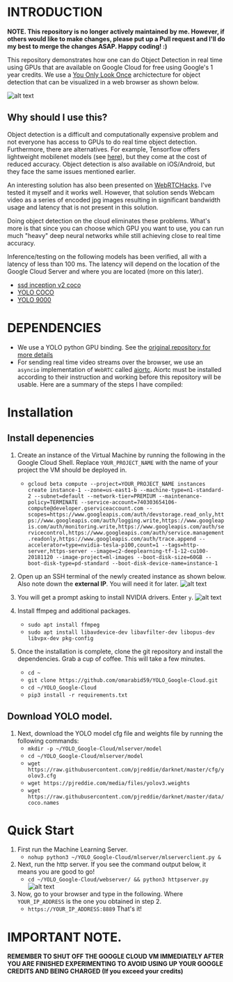 # INTRODUCTION

**NOTE. This repository is no longer actively maintained by me. However, if others would like to make changes, please put up a Pull request and I'll do my best to merge the changes ASAP. Happy coding! :)**

This repository demonstrates how one can do Object Detection in real time using GPUs that are available on Google Cloud for free using Google's 1 year credits. We use a [You Only Look Once](https://pjreddie.com/darknet/yolo/) archictecture for object detection that can be visualized in a web browser as shown below.

![alt text](https://github.com/omarabid59/cloud_ml_webrtc/blob/master/docs/demo.gif "Demo of Object Detection on the Cloud!")

## Why should I use this?
Object detection is a difficult and computationally expensive problem and not everyone has access to GPUs to do real time object detection. Furthermore, there are alternatives. For example, Tensorflow offers lightweight mobilenet models (see [here](https://github.com/tensorflow/models/blob/master/research/object_detection/g3doc/detection_model_zoo.md)), but they come at the cost of reduced accuracy. Object detection is also available on iOS/Android, but they face the same issues mentioned earlier.

An interesting solution has also been presented on [WebRTCHacks](https://webrtchacks.com/webrtc-cv-tensorflow/). I've tested it myself and it works well. However, that solution sends Webcam video as a series of encoded jpg images resulting in significant bandwidth usage and latency that is not present in this solution.

Doing object detection on the cloud eliminates these problems. What's more is that since you can choose which GPU you want to use, you can run much "heavy" deep neural networks while still achieving close to real time accuracy.

Inference/testing on the following models has been verified, all with a latency of less than 100 ms. The latency will depend on the location of the Google Cloud Server and where you are located (more on this later).
- [ssd inception v2 coco](http://download.tensorflow.org/models/object_detection/ssd_inception_v2_coco_2018_01_28.tar.gz)
- [YOLO COCO](https://pjreddie.com/darknet/yolo/)
- [YOLO 9000](https://pjreddie.com/darknet/yolo/)

# DEPENDENCIES
- We use a YOLO python GPU binding. See the [original repository for more details](https://github.com/madhawav/YOLO3-4-Py)
- For sending real time video streams over the browser, we use an ``asyncio`` implementation of ``WebRTC`` called [aiortc](https://github.com/jlaine/aiortc). Aiortc must be installed according to their instruction and working before this repository will be usable. Here are a summary of the steps I have compiled:



# Installation
## Install depenencies
1. Create an instance of the Virtual Machine by running the following in the Google Cloud Shell. Replace ``YOUR_PROJECT_NAME`` with the name of your project the VM should be deployed in.  
	- ``gcloud beta compute --project=YOUR_PROJECT_NAME instances create instance-1 --zone=us-east1-b --machine-type=n1-standard-2 --subnet=default --network-tier=PREMIUM --maintenance-policy=TERMINATE --service-account=740303654106-compute@developer.gserviceaccount.com --scopes=https://www.googleapis.com/auth/devstorage.read_only,https://www.googleapis.com/auth/logging.write,https://www.googleapis.com/auth/monitoring.write,https://www.googleapis.com/auth/servicecontrol,https://www.googleapis.com/auth/service.management.readonly,https://www.googleapis.com/auth/trace.append --accelerator=type=nvidia-tesla-p100,count=1 --tags=http-server,https-server --image=c2-deeplearning-tf-1-12-cu100-20181120 --image-project=ml-images --boot-disk-size=60GB --boot-disk-type=pd-standard --boot-disk-device-name=instance-1``

2. Open up an SSH terminal of the newly created instance as shown below. Also note down the **external IP**. You will need it for later.
![alt text](https://github.com/omarabid59/YOLO_Google-Cloud/blob/master/docs/step_1.png)


3. You will get a prompt asking to install NVIDIA drivers. Enter `y`.
![alt text](https://github.com/omarabid59/YOLO_Google-Cloud/blob/master/docs/step_2.png)
4. Install ffmpeg and additional packages.
	- ``sudo apt install ffmpeg``
	- ``sudo apt install libavdevice-dev libavfilter-dev libopus-dev libvpx-dev pkg-config``
5. Once the installation is complete, clone the git repository and install the dependencies. Grab a cup of coffee. This will take a few minutes.
	- ``cd ~``
	- ``git clone https://github.com/omarabid59/YOLO_Google-Cloud.git``
	- ``cd ~/YOLO_Google-Cloud``
	- ``pip3 install -r requirements.txt``

## Download YOLO model.
1. Next, download the YOLO model cfg file and weights file by running the following commands:
	- ``mkdir -p ~/YOLO_Google-Cloud/mlserver/model``
	- ``cd ~/YOLO_Google-Cloud/mlserver/model``
	- ``wget https://raw.githubusercontent.com/pjreddie/darknet/master/cfg/yolov3.cfg``
	- ``wget https://pjreddie.com/media/files/yolov3.weights``
	- ``wget https://raw.githubusercontent.com/pjreddie/darknet/master/data/coco.names``

# Quick Start
1. First run the Machine Learning Server.
	- ``nohup python3 ~/YOLO_Google-Cloud/mlserver/mlserverclient.py &``
2. Next, run the http server. If you see the command output below, it means you are good to go!
	- ``cd ~/YOLO_Google-Cloud/webserver/ && python3 httpserver.py``
![alt text](https://github.com/omarabid59/YOLO_Google-Cloud/blob/master/docs/step_3.png)
3. Now, go to your browser and type in the following. Where ``YOUR_IP_ADDRESS`` is the one you obtained in step 2.
	- ``https://YOUR_IP_ADDRESS:8889``
That's it!

# IMPORTANT NOTE.
**REMEMBER TO SHUT OFF THE GOOGLE CLOUD VM IMMEDIATELY AFTER YOU ARE FINISHED EXPERIMENTING TO AVOID USING UP YOUR GOOGLE CREDITS AND BEING CHARGED (If you exceed your credits)**
